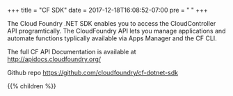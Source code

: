 +++
title = "CF SDK"
date =  2017-12-18T16:08:52-07:00
pre = "<i class='fa fa-book'></i> "
+++

The Cloud Foundry .NET SDK enables you to access the CloudController API programtically. The CloudFoundry API lets you manage applications and automate functions typlically available via Apps Manager and the CF CLI.

The full CF API Documentation is available at http://apidocs.cloudfoundry.org/ 

Github repo https://github.com/cloudfoundry/cf-dotnet-sdk

{{% children  %}}
